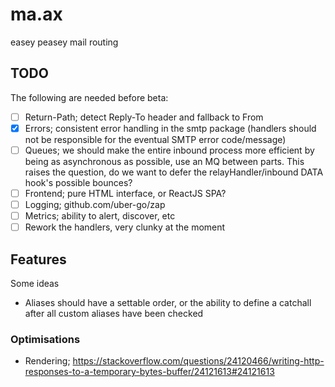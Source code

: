 # ma.ax
easey peasey mail routing


## TODO
The following are needed before beta:

- [ ] Return-Path; detect Reply-To header and fallback to From
- [x] Errors; consistent error handling in the smtp package (handlers should not be
  responsible for the eventual SMTP error code/message)
- [ ] Queues; we should make the entire inbound process more efficient by being as
  asynchronous as possible, use an MQ between parts. This raises the question,
  do we want to defer the relayHandler/inbound DATA hook's possible bounces?
- [ ] Frontend; pure HTML interface, or ReactJS SPA?
- [ ] Logging; github.com/uber-go/zap
- [ ] Metrics; ability to alert, discover, etc
- [ ] Rework the handlers, very clunky at the moment

## Features
Some ideas

- Aliases should have a settable order, or the ability to define a catchall after 
  all custom aliases have been checked

### Optimisations

- Rendering;
  https://stackoverflow.com/questions/24120466/writing-http-responses-to-a-temporary-bytes-buffer/24121613#24121613

